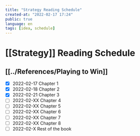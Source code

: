 ```yaml
---
title: "Strategy Reading Schedule"
created-at: "2022-02-17 17:24"
public: true
language: en
tags: [idea, schedule]
---
```


# [[Strategy]] Reading Schedule

## [[../References/Playing to Win]]
- [x] 2022-02-17 Chapter 1
- [x] 2022-02-18 Chapter 2
- [x] 2022-02-21 Chapter 3
- [ ] 2022-02-XX Chapter 4
- [ ] 2022-02-XX Chapter 5
- [ ] 2022-02-XX Chapter 6
- [ ] 2022-02-XX Chapter 7
- [ ] 2022-02-XX Chapter 8
- [ ] 2022-02-X Rest of the book
